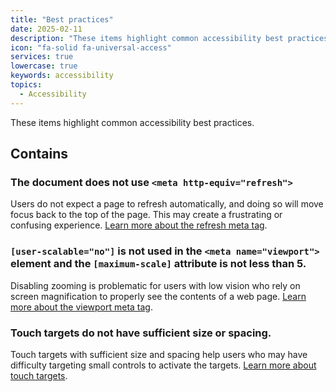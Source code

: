 ```yaml
---
title: "Best practices"
date: 2025-02-11
description: "These items highlight common accessibility best practices."
icon: "fa-solid fa-universal-access"
services: true
lowercase: true
keywords: accessibility
topics:
  - Accessibility
---
```


These items highlight common accessibility best practices.

## Contains

### The document does not use `<meta http-equiv="refresh">`

Users do not expect a page to refresh automatically, and doing so will move focus back to the top of the page. This may create a frustrating or confusing experience. [Learn more about the refresh meta tag](https://dequeuniversity.com/rules/axe/4.10/meta-refresh).

### `[user-scalable="no"]` is not used in the `<meta name="viewport">` element and the `[maximum-scale]` attribute is not less than 5.

Disabling zooming is problematic for users with low vision who rely on screen magnification to properly see the contents of a web page. [Learn more about the viewport meta tag](https://dequeuniversity.com/rules/axe/4.10/meta-viewport).

### Touch targets do not have sufficient size or spacing.

Touch targets with sufficient size and spacing help users who may have difficulty targeting small controls to activate the targets. [Learn more about touch targets](https://dequeuniversity.com/rules/axe/4.10/target-size).

